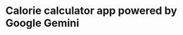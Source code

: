 # Calorie calculator app powered by Google Gemini
<!--Application available on:
https://calc-cal-05392d34ef24.herokuapp.com/
